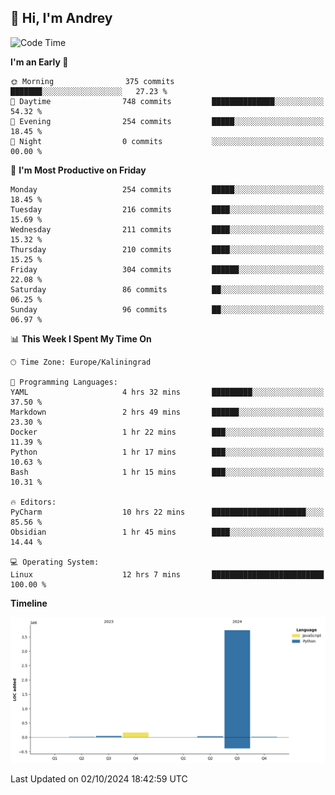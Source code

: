 ## 👋 Hi, I'm Andrey

<!--START_SECTION:waka-->
![Code Time](http://img.shields.io/badge/Code%20Time-475%20hrs%2038%20mins-blue)

**I'm an Early 🐤** 

```text
🌞 Morning                375 commits         ███████░░░░░░░░░░░░░░░░░░   27.23 % 
🌆 Daytime                748 commits         ██████████████░░░░░░░░░░░   54.32 % 
🌃 Evening                254 commits         █████░░░░░░░░░░░░░░░░░░░░   18.45 % 
🌙 Night                  0 commits           ░░░░░░░░░░░░░░░░░░░░░░░░░   00.00 % 
```
📅 **I'm Most Productive on Friday** 

```text
Monday                   254 commits         █████░░░░░░░░░░░░░░░░░░░░   18.45 % 
Tuesday                  216 commits         ████░░░░░░░░░░░░░░░░░░░░░   15.69 % 
Wednesday                211 commits         ████░░░░░░░░░░░░░░░░░░░░░   15.32 % 
Thursday                 210 commits         ████░░░░░░░░░░░░░░░░░░░░░   15.25 % 
Friday                   304 commits         ██████░░░░░░░░░░░░░░░░░░░   22.08 % 
Saturday                 86 commits          ██░░░░░░░░░░░░░░░░░░░░░░░   06.25 % 
Sunday                   96 commits          ██░░░░░░░░░░░░░░░░░░░░░░░   06.97 % 
```


📊 **This Week I Spent My Time On** 

```text
🕑︎ Time Zone: Europe/Kaliningrad

💬 Programming Languages: 
YAML                     4 hrs 32 mins       █████████░░░░░░░░░░░░░░░░   37.50 % 
Markdown                 2 hrs 49 mins       ██████░░░░░░░░░░░░░░░░░░░   23.30 % 
Docker                   1 hr 22 mins        ███░░░░░░░░░░░░░░░░░░░░░░   11.39 % 
Python                   1 hr 17 mins        ███░░░░░░░░░░░░░░░░░░░░░░   10.63 % 
Bash                     1 hr 15 mins        ███░░░░░░░░░░░░░░░░░░░░░░   10.31 % 

🔥 Editors: 
PyCharm                  10 hrs 22 mins      █████████████████████░░░░   85.56 % 
Obsidian                 1 hr 45 mins        ████░░░░░░░░░░░░░░░░░░░░░   14.44 % 

💻 Operating System: 
Linux                    12 hrs 7 mins       █████████████████████████   100.00 % 
```

**Timeline**

![Lines of Code chart](https://raw.githubusercontent.com/Mist3s/Mist3s/main/assets/bar_graph.png)


 Last Updated on 02/10/2024 18:42:59 UTC
<!--END_SECTION:waka-->

